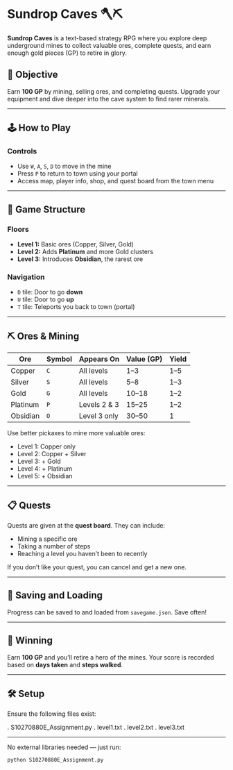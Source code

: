 # Sundrop Caves 🪓⛏️

**Sundrop Caves** is a text-based strategy RPG where you explore deep underground mines to collect valuable ores, complete quests, and earn enough gold pieces (GP) to retire in glory.

## 🎯 Objective

Earn **100 GP** by mining, selling ores, and completing quests. Upgrade your equipment and dive deeper into the cave system to find rarer minerals.

---

## 🕹️ How to Play

### Controls
- Use `W`, `A`, `S`, `D` to move in the mine
- Press `P` to return to town using your portal
- Access map, player info, shop, and quest board from the town menu

---

## 🧱 Game Structure

### Floors
- **Level 1:** Basic ores (Copper, Silver, Gold)
- **Level 2:** Adds **Platinum** and more Gold clusters
- **Level 3:** Introduces **Obsidian**, the rarest ore

### Navigation
- `D` tile: Door to go **down**
- `U` tile: Door to go **up**
- `T` tile: Teleports you back to town (portal)

---

## ⛏️ Ores & Mining

| Ore       | Symbol | Appears On    | Value (GP)    | Yield |
|-----------|--------|---------------|---------------|--------|
| Copper    | `C`    | All levels     | 1–3           | 1–5    |
| Silver    | `S`    | All levels     | 5–8           | 1–3    |
| Gold      | `G`    | All levels     | 10–18         | 1–2    |
| Platinum  | `P`    | Levels 2 & 3   | 15–25         | 1–2    |
| Obsidian  | `O`    | Level 3 only   | 30–50         | 1      |

Use better pickaxes to mine more valuable ores:
- Level 1: Copper only
- Level 2: Copper + Silver
- Level 3: + Gold
- Level 4: + Platinum
- Level 5: + Obsidian

---

## 📋 Quests

Quests are given at the **quest board**. They can include:
- Mining a specific ore
- Taking a number of steps
- Reaching a level you haven’t been to recently

If you don’t like your quest, you can cancel and get a new one.

---

## 💾 Saving and Loading

Progress can be saved to and loaded from `savegame.json`. Save often!

---

## 🏁 Winning

Earn **100 GP** and you’ll retire a hero of the mines. Your score is recorded based on **days taken** and **steps walked**.

---

## 🛠️ Setup

Ensure the following files exist:

. S10270880E_Assignment.py
. level1.txt
. level2.txt
. level3.txt

---

No external libraries needed — just run:
```bash
python S10270880E_Assignment.py